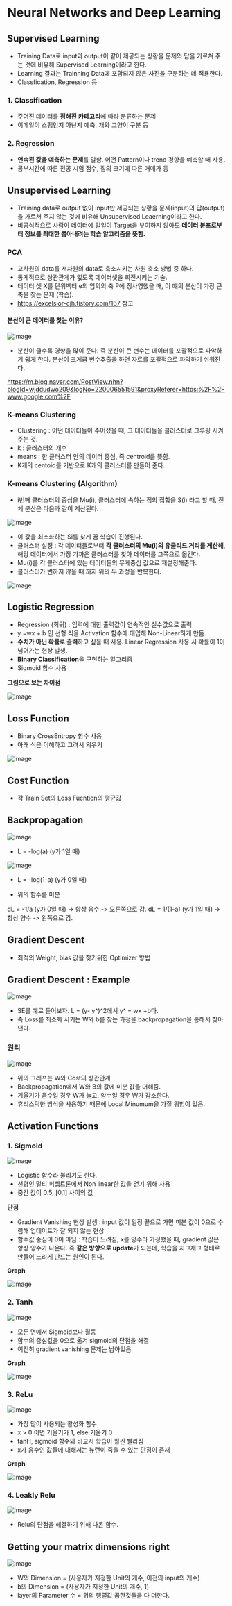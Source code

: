 # Neural Networks and Deep Learning  

## Supervised Learning  
- Training Data로 input과 output이 같이 제공되는 상황을 문제의 답을 가르쳐 주는 것에 비유해 Supervised Learning이라고 한다.  
- Learning 결과는 Trainning Data에 포함되지 않은 사진을 구분하는 데 적용한다.  
- Classfication, Regression 등

### 1. Classification  
- 주어진 데이터를 **정해진 카테고리**에 따라 분류하는 문제  
- 이메일이 스팸인지 아닌지 예측, 개와 고양이 구분 등  

### 2. Regression  
- **연속된 값을 예측하는 문제**를 말함. 어떤 Pattern이나 trend 경향을 예측할 때 사용.  
- 공부시간에 따른 전공 시험 점수, 집의 크기에 따른 매매가 등  

## Unsupervised Learning  
- Training data로 output 없이 input만 제공되는 상황을 문제(input)의 답(output)을 가르쳐 주지 않는 것에 비유해 Unsupervised Leaerning이라고 한다.  
- 비공식적으로 사람이 데이터에 일일이 Target을 부여하지 않아도 **데이터 분포로부터 정보를 최대한 뽑아내려는 학습 알고리즘을 뜻함.**  

### PCA  
- 고차원의 data를 저차원의 data로 축소시키는 차원 축소 방법 중 하나.  
- 통게적으로 상관관계가 없도록 데이터셋을 회전시키는 기술.  
- 데이터 셋 X를 단위벡터 e의 임의의 축 P에 정사영했을 때, 이 떄의 분산이 가장 큰 축을 찾는 문제 (학습).  
- https://excelsior-cjh.tistory.com/167 참고

#### 분산이 큰 데이터를 찾는 이유?  

![image](https://user-images.githubusercontent.com/32921115/107609780-4b03fc00-6c83-11eb-925e-a210169cd074.png)

- 분산이 클수록 영향을 많이 준다. 즉 분산이 큰 변수는 데이터를 포괄적으로 파악하기 쉽게 한다. 분산이 크게끔 변수추출을 하면 자료를 포괄적으로 파악하기 쉬워진다.  

https://m.blog.naver.com/PostView.nhn?blogId=wjddudwo209&logNo=220006551591&proxyReferer=https:%2F%2Fwww.google.com%2F

### K-means Clustering  
- Clustering : 어떤 데이터들이 주어졌을 때, 그 데이터들을 클러스터로 그루핑 시켜주는 것.  
- k : 클러스터의 개수  
- means : 한 클러스터 안의 데이터 중심, 즉 centroid를 뜻함.  
- K개의 centoid를 기반으로 K개의 클러스터를 만들어 준다.  

### K-means Clustering (Algorithm)  
- i번째 클러스터의 중심을 Mu(i), 클러스터에 속하는 점의 집합을 S(i) 라고 할 때, 전체 분산은 다음과 같이 계산된다.

![image](https://user-images.githubusercontent.com/32921115/107610254-881cbe00-6c84-11eb-9d99-f7f9469b2203.png)

- 이 값을 최소화하는 Si를 찾게 끔 학습이 진행된다.  
- 클러스터 설정 : 각 데이터들로부터 **각 클러스터의 Mu(i)의 유클리드 거리를 게산해**, 해당 데이터에서 가장 가까운 클러스터를 찾아 데이터를 그쪽으로 옮긴다.  
- Mu(i)를 각 클러스터에 있는 데이터들의 무게중심 값으로 재설정해준다.  
- 클러스터가 변하지 않을 때 까지 위의 두 과정을 반복한다.  

![image](https://user-images.githubusercontent.com/32921115/107610520-24df5b80-6c85-11eb-8f3d-ef4559214087.png)


## Logistic Regression
- Regression (회귀) : 입력에 대한 출력값이 연속적인 실수값으로 출력  
- y =wx + b 인 선형 식을 Activation 함수에 대입해 Non-Linear하게 만듬.  
- **수치가 아닌 확률로 출력**하고 싶을 때 사용. Linear Regression 사용 시 확률이 1이 넘어가는 현상 발생.  
- **Binary Classification**을 구현하는 알고리즘  
- Sigmoid 함수 사용  

**그림으로 보는 차이점**  
  
![image](https://user-images.githubusercontent.com/32921115/103337379-7c9f7a00-4abe-11eb-940b-f31894b99e37.png)

## Loss Function  
- Binary CrossEntropy 함수 사용  
- 아래 식은 이해하고 그려서 외우기  

![image](https://user-images.githubusercontent.com/32921115/103338324-62b36680-4ac1-11eb-8fc7-8ec2b138b095.png)

## Cost Function  
- 각 Train Set의 Loss Fucntion의 평균값  

## Backpropagation  

![image](https://user-images.githubusercontent.com/32921115/105575767-45687400-5db1-11eb-8b26-1d446c97ad9f.png)  

- L = -log(a) (y가 1일 때) 

![image](https://user-images.githubusercontent.com/32921115/105575772-50bb9f80-5db1-11eb-8e0b-93b3970e3dd3.png)  

- L = -log(1-a) (y가 0일 때)  

- 위의 함수를 미분  

dL = -1/a (y가 0일 때) -> 항상 음수 -> 오른쪽으로 감.
dL = 1/(1-a) (y가 1일 때)  -> 항상 양수 -> 왼쪽으로 감.

## Gradient Descent  
- 최적의 Weight, bias 값을 찾기위한 Optimizer 방법

## Gradient Descent : Example  

![image](https://user-images.githubusercontent.com/32921115/105575861-156da080-5db2-11eb-9291-f3544dd8a1eb.png)  

- SE를 예로 들어보자. L = (y- y^)^2에서 y^ = wx +b다.  
- 즉 Loss를 최소화 시키는 W와 b를 찾는 과정을 backpropagation을 통해서 찾아낸다.  

### 원리  

![image](https://user-images.githubusercontent.com/32921115/103338564-1ddbff80-4ac2-11eb-9d78-5591235d7453.png)

- 위의 그래프는 W와 Cost의 상관관계  
- Backpropagation에서 W와 B의 값에 미분 값을 더해줌.  
- 기울기가 음수일 경우 W가 늘고, 양수일 경우 W가 감소한다.   
- 휴리스틱한 방식을 사용하기 때문에 Local Minumum을 가질 위험이 있음.  

## Activation Functions  

### 1. Sigmoid

![image](https://user-images.githubusercontent.com/32921115/103338807-ec176880-4ac2-11eb-987d-f5befdfd9a0e.png)

- Logistic 함수라 불리기도 한다.  
- 선형인 멀티 퍼셉트론에서 Non linear한 값을 얻기 위해 사용  
- 중간 값이 0.5, [0,1] 사이의 값 

**단점**  
- Gradient Vanishing 현상 발생 : input 값이 일정 끝으로 가면 미분 값이 0으로 수렴해 업데이트가 잘 되지 않는 현상  
- 함수값 중심이 0이 아님 : 학습이 느려짐, x를 양수라 가정했을 때, gradient 값은 항상 양수가 나온다. 즉 **같은 방향으로 update**가 되는데, 학습을 지그재그 형태로 만들어 느리게 만드는 원인이 된다.  

**Graph**  

![image](https://user-images.githubusercontent.com/32921115/103339353-85934a00-4ac4-11eb-952e-55436570b208.png)

### 2. Tanh

![image](https://user-images.githubusercontent.com/32921115/103339082-c8085700-4ac3-11eb-9ff3-d07a0529dadf.png)

- 모든 면에서 Sigmoid보다 월등  
- 함수의 중심값을 0으로 옮겨 sigmoid의 단점을 해결  
- 여전히 gradient vanishing 문제는 남아있음  

**Graph**  

![image](https://user-images.githubusercontent.com/32921115/103339318-6bf20280-4ac4-11eb-9220-5129db496d6e.png)

### 3. ReLu  

![image](https://user-images.githubusercontent.com/32921115/103339178-0dc51f80-4ac4-11eb-9bf0-9e5b9e6a90cc.png)

- 가장 많이 사용되는 활성화 함수  
- x > 0 이면 기울기가 1, else 기울기 0  
- tanH, sigmoid 함수와 비교시 학습이 훨씬 빨라짐 
- x가 음수인 값들에 대해서는 뉴런이 죽을 수 있는 단점이 존재  

**Graph**  

![image](https://user-images.githubusercontent.com/32921115/103339288-5250bb00-4ac4-11eb-9eb0-189892e7f306.png)

### 4. Leakly Relu  

![image](https://user-images.githubusercontent.com/32921115/103339270-4107ae80-4ac4-11eb-81ee-f798e37cd1cf.png)

- Relu의 단점을 해결하기 위해 나온 함수.  

## Getting your matrix dimensions right  

![image](https://user-images.githubusercontent.com/32921115/103340668-0273f300-4ac8-11eb-97b5-b06aa37dad7a.png)

- W의 Dimension = (사용자가 지정한 Unit의 개수, 이전의 input의 개수)  
- b의 Dimension = (사용자가 지정한 Unit의 개수, 1)  
- layer의 Parameter 수 = 위의 행렬값 곱한것들을 다 더한다.  


